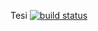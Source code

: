 Tesi
[![build status](https://gitlab.com/fundor333/Tesi/badges/master/build.svg)](https://gitlab.com/fundor333/Tesi/commits/master)